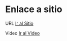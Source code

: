 # Enlace a sitio

URL [Ir al Sitio](https://wondrous-mermaid-4eda31.netlify.app/)


Video [Ir al Video]()